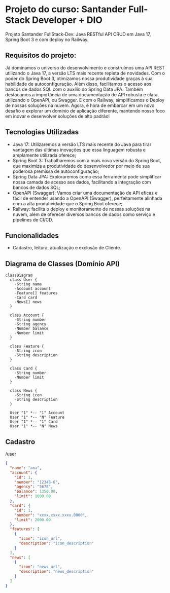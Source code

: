 # Projeto do curso: Santander Full-Stack Developer + DIO
Projeto Santander FullStack-Dev: Java RESTful API CRUD em Java 17, Spring Boot 3 e com deploy no Railway.
## Requisitos do projeto:
Já dominamos o universo do desenvolvimento e construímos uma API REST utilizando o Java 17, a versão LTS mais recente repleta de novidades. Com o poder do Spring Boot 3, otimizamos nossa produtividade graças à sua habilidade de autoconfiguração. Além disso, facilitamos o acesso aos bancos de dados SQL com o auxílio do Spring Data JPA. Também destacamos a importância de uma documentação de API robusta e clara, utilizando o OpenAPI, ou Swagger. E com o Railway, simplificamos o Deploy de nossas soluções na nuvem. Agora, é hora de embarcar em um novo desafio e explorar um domínio de aplicação diferente, mantendo nosso foco em inovar e desenvolver soluções de alto padrão!
## Tecnologias Utilizadas
- Java 17: Utilizaremos a versão LTS mais recente do Java para tirar vantagem das últimas inovações que essa linguagem robusta e amplamente utilizada oferece;  
- Spring Boot 3: Trabalharemos com a mais nova versão do Spring Boot, que maximiza a produtividade do desenvolvedor por meio de sua poderosa premissa de autoconfiguração;  
- Spring Data JPA: Exploraremos como essa ferramenta pode simplificar nossa camada de acesso aos dados, facilitando a integração com bancos de dados SQL;  
- OpenAPI (Swagger): Vamos criar uma documentação de API eficaz e fácil de entender usando a OpenAPI (Swagger), perfeitamente alinhada com a alta produtividade que o Spring Boot oferece;  
- Railway: facilita o deploy e monitoramento de nossas soluções na nuvem, além de oferecer diversos bancos de dados como serviço e pipelines de CI/CD.
## Funcionalidades
- Cadastro, leitura, atualização e exclusão de Cliente.
## Diagrama de Classes (Domínio API)
```mermaid
classDiagram
  class User {
    -String name
    -Account account
    -Feature[] features
    -Card card
    -News[] news
  }

  class Account {
    -String number
    -String agency
    -Number balance
    -Number limit
  }

  class Feature {
    -String icon
    -String description
  }

  class Card {
    -String number
    -Number limit
  }

  class News {
    -String icon
    -String description
  }

  User "1" *-- "1" Account
  User "1" *-- "N" Feature
  User "1" *-- "1" Card
  User "1" *-- "N" News
``` 

## Cadastro
/user
```json
{
  "name": "ana",
  "account": {
    "id": 1,
    "number": "12345-6",
    "agency": "5678",
    "balance": 1350.00,
    "limit": 1000.00
  },
  "card": {
    "id": 1,
    "number": "xxxx.xxxx.xxxx.0000",
    "limit": 2000.00
  },
  "features": [
    {
      "icon": "icon_url",
      "description": "icon_description"
    }
  ],
  "news": [
    {
      "icon": "news_url",
      "description": "news_description"
    }
  ]
}
```



